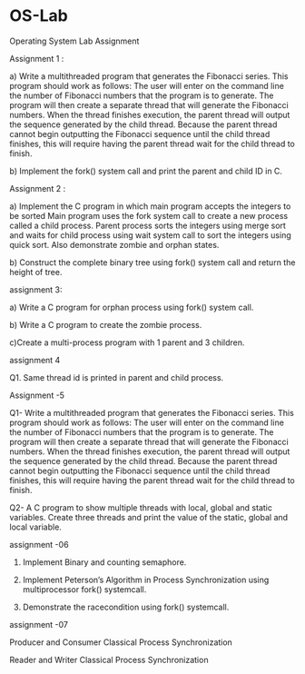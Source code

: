 # OS-Lab
Operating  System Lab Assignment


Assignment 1 :

a) Write a multithreaded program that generates the Fibonacci series. This program should work as follows: The user will enter on the command line the number of Fibonacci numbers that the program is to generate. The program will then create a separate thread that will generate the Fibonacci numbers. When the thread finishes execution, the parent thread will output the sequence generated by the child thread. Because the parent thread cannot begin outputting the Fibonacci sequence until the child thread finishes, this will require having the parent thread wait for the child thread to finish.

b) Implement the fork() system call and print the parent and child ID in C.

Assignment 2 :

a) Implement the C program in which main program accepts the integers to be sorted Main program uses the fork system call to create a new process called a child process. Parent process sorts the integers using merge sort and waits for child process using wait system call to sort the integers using quick sort. Also demonstrate zombie and orphan states.

b) Construct the complete binary tree using fork() system call and return the height of tree.

assignment 3:


 a) Write a C program for orphan process using fork() system call.
 
 b) Write a C program to create the zombie process.
 
 c)Create a multi-process program with 1 parent and 3 children.
 
 
 
 assignment 4
 
 Q1. Same thread id is printed in parent and child process.
    
 
 
 Assignment -5 
 
 
Q1- Write a multithreaded program that generates the Fibonacci series. This program should work as follows: The user will enter on the command line the number of Fibonacci    numbers that the program is to generate. The program will then create a separate thread that will generate the Fibonacci numbers. When the thread finishes execution, the parent thread will output the sequence generated by the child thread. Because the parent thread cannot begin outputting the Fibonacci sequence until the child thread finishes, this will require having the parent thread wait for the child thread to finish. 
 
Q2- A C program to show multiple threads with local, global and static variables. Create three threads and print the value of the static, global and local variable. 

assignment -06
  1. Implement Binary and counting semaphore.
  
  2. Implement Peterson’s Algorithm in Process Synchronization using multiprocessor fork() systemcall.
  
  3. Demonstrate the racecondition using fork() systemcall.


assignment -07

Producer and Consumer Classical Process Synchronization 

Reader and Writer Classical Process Synchronization
